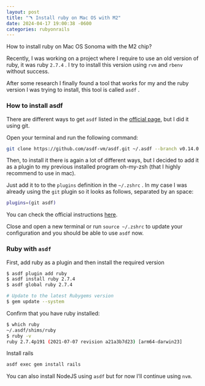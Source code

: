 ```yaml
---
layout: post
title: "🪃 Install ruby on Mac OS with M2"
date: 2024-04-17 19:00:38 -0600
categories: rubyonrails
---
```


How to install ruby on Mac OS Sonoma with the M2 chip?

Recently, I was working on a project where I require to use an old version of ruby, it was ruby `2.7.4` . I try to
install this version using `rvm` and `rbenv` without success.

After some research I finally found a tool that works for my and the ruby version I was trying to install, this tool is
called `asdf` .

### How to install asdf

There are different ways to get `asdf` listed in the [official page](https://asdf-vm.com/guide/getting-started.html),
but I did it using git.

Open your terminal and run the following command:

```bash
git clone https://github.com/asdf-vm/asdf.git ~/.asdf --branch v0.14.0
```

Then, to install it there is again a lot of different ways, but I decided to add it as a plugin to my previous installed
program oh-my-zsh (that I highly recommend to use in mac).

Just add it to to the `plugins` definition in the `~/.zshrc` . In my case I was already using the `git` plugin so it
looks as follows, separated by an space:

```bash
plugins=(git asdf)
```

You can check the official instructions [here](https://github.com/ohmyzsh/ohmyzsh/tree/master/plugins/asdf).

Close and open a new terminal or run `source ~/.zshrc` to update your configuration and you should be able to use `asdf`
now.

### Ruby with `asdf`

First, add ruby as a plugin and then install the required version

```bash
$ asdf plugin add ruby
$ asdf install ruby 2.7.4
$ asdf global ruby 2.7.4

# Update to the latest Rubygems version
$ gem update --system
```

Confirm that you have ruby installed:

```bash
$ which ruby
~/.asdf/shims/ruby
$ ruby -v
ruby 2.7.4p191 (2021-07-07 revision a21a3b7d23) [arm64-darwin23]
```

Install rails

```bash
asdf exec gem install rails
```

You can also install NodeJS using `asdf` but for now I’ll continue using `nvm`.
